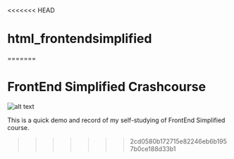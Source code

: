 <<<<<<< HEAD
# html_frontendsimplified

=======
# FrontEnd Simplified Crashcourse
![alt text](https://frontendsimplified.com/_nuxt/img/Frontend%20Simplified%20Logo.853fbda.png)

This is a quick demo and record of my self-studying of FrontEnd Simplified course.
>>>>>>> 2cd0580b172715e82246eb6b1957b0ce188d33b1

